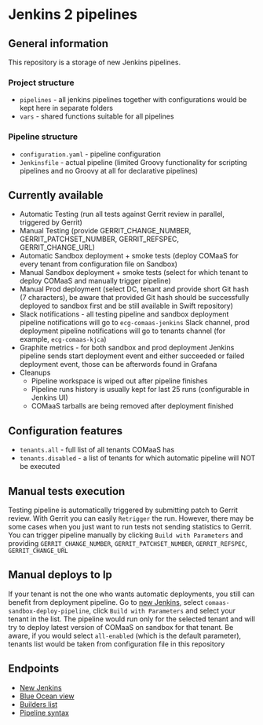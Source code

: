 # Jenkins 2 pipelines

## General information

This repository is a storage of new Jenkins pipelines.

### Project structure
 - `pipelines` - all jenkins pipelines together with configurations would
 be kept here in separate folders
 - `vars` - shared functions suitable for all pipelines

### Pipeline structure
 - `configuration.yaml` - pipeline configuration
 - `Jenkinsfile` - actual pipeline (limited Groovy functionality for
 scripting pipelines and no Groovy at all for declarative pipelines)

## Currently available

 - Automatic Testing (run all tests against Gerrit review in parallel, triggered by Gerrit)
 - Manual Testing (provide GERRIT_CHANGE_NUMBER, GERRIT_PATCHSET_NUMBER,
 GERRIT_REFSPEC, GERRIT_CHANGE_URL)
 - Automatic Sandbox deployment + smoke tests (deploy COMaaS for every tenant from
 configuration file on Sandbox)
 - Manual Sandbox deployment + smoke tests (select for which tenant to deploy COMaaS
 and manually trigger pipeline)
 - Manual Prod deployment (select DC, tenant and provide short Git hash (7 characters),
 be aware that provided Git hash should be successfully deployed to sandbox first
 and be still available in Swift repository)
 - Slack notifications - all testing pipeline and sandbox deployment pipeline
 notifications will go to `ecg-comaas-jenkins` Slack channel, prod deployment
 pipeline notifications will go to tenants channel (for example, `ecg-comaas-kjca`)
 - Graphite metrics - for both sandbox and prod deployment Jenkins pipeline
 sends start deployment event and either succeeded or failed deployment event,
 those can be afterwords found in Grafana
 - Cleanups
    - Pipeline workspace is wiped out after pipeline finishes
    - Pipeline runs history is usually kept for last 25 runs (configurable in Jenkins UI)
    - COMaaS tarballs are being removed after deployment finished

## Configuration features

 - `tenants.all` - full list of all tenants COMaaS has
 - `tenants.disabled` - a list of tenants for which automatic pipeline
 will NOT be executed

## Manual tests execution

Testing pipeline is automatically triggered by submitting patch to Gerrit review.
With Gerrit you can easily `Retrigger` the run. However, there may be some
cases when you just want to run tests not sending statistics to Gerrit.
You can trigger pipeline manually by clicking `Build with Parameters` and providing
`GERRIT_CHANGE_NUMBER`, `GERRIT_PATCHSET_NUMBER`, `GERRIT_REFSPEC`, `GERRIT_CHANGE_URL`

## Manual deploys to lp

If your tenant is not the one who wants automatic deployments, you still
can benefit from deployment pipeline.
Go to [new Jenkins](https://builder.comaas-control-prod.dus1.cloud/),
select `comaas-sandbox-deploy-pipeline`, click `Build with Parameters` and
select your tenant in the list. The pipeline would run only for the selected
tenant and will try to deploy latest version of COMaaS on sandbox for that tenant.
Be aware, if you would select `all-enabled` (which is the default parameter),
tenants list would be taken from configuration file in this repository

## Endpoints

 - [New Jenkins](https://builder.comaas-control-prod.dus1.cloud/)
 - [Blue Ocean view](https://builder.comaas-control-prod.dus1.cloud/blue/pipelines)
 - [Builders list](https://builder.comaas-control-prod.dus1.cloud/computer/)
 - [Pipeline syntax](https://builder.comaas-control-prod.dus1.cloud/pipeline-syntax/)
